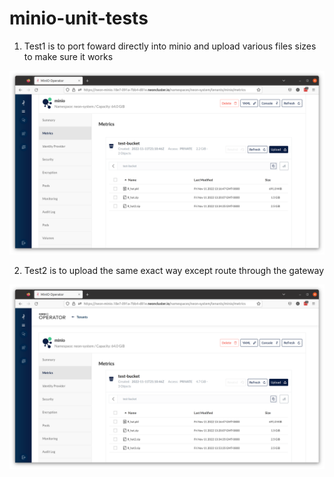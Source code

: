 # minio-unit-tests

1. Test1 is to port foward directly into minio and upload various files sizes to make sure it works


![test1](https://github.com/maddadder/minio-unit-tests/blob/master/test1.png?raw=true)


2. Test2 is to upload the same exact way except route through the gateway

![test2](https://github.com/maddadder/minio-unit-tests/blob/master/test2.png?raw=true)


